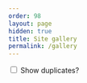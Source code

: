 ```yaml
---
order: 98
layout: page
hidden: true
title: Site gallery
permalink: /gallery
---
```


<div class="gallery" id="gallery-div">
</div>
<div class="checkbox">
    <input type="checkbox" id="duplicates"/>
    <label for="duplicates">Show duplicates?</label>
</div>

<script>
    imgs = [
        {%- for img in site.data.__generated.images -%}
            ["{{img.file}}", "{{img.src}}"],
        {% endfor %}
    ];
    cb = document.getElementById("duplicates");
    cb.addEventListener("change", evt => { do_work() });

    function shuffleArray(array) {
        for (let i = array.length - 1; i > 0; i--) {
            const j = Math.floor(Math.random() * (i + 1));
            [array[i], array[j]] = [array[j], array[i]];
        }
    }
    function uniq_fast(a) {
        var seen = {};
        var out = [];
        var len = a.length;
        var j = 0;
        for(var i = 0; i < len; i++) {
             var item = a[i];
             var key = item[1];
             if(seen[key] !== 1) {
                   seen[key] = 1;
                   out[j++] = item;
             } else {
                console.log("Filtered out", item);
             }
        }
        return out;
    }
    function do_work(){
        shuffleArray(imgs);
        console.log(cb.checked);
        if (!cb.checked) {
            _imgs = uniq_fast(imgs);
        } else {
            _imgs = imgs;
        }
        console.log(_imgs);
        holder = document.getElementById("gallery-div");
        holder.innerHTML = "";
        for (let item of _imgs) {
            holder.innerHTML += `
                <span class="responsive-gallery-item">
                    <a href="${item[0]}">
                        <img class="responsive-gallery-image" src="${item[1]}"/>
                    </a>
                </span>
            `;
        }
        console.log(holder);
    }
    
    do_work();

</script>
